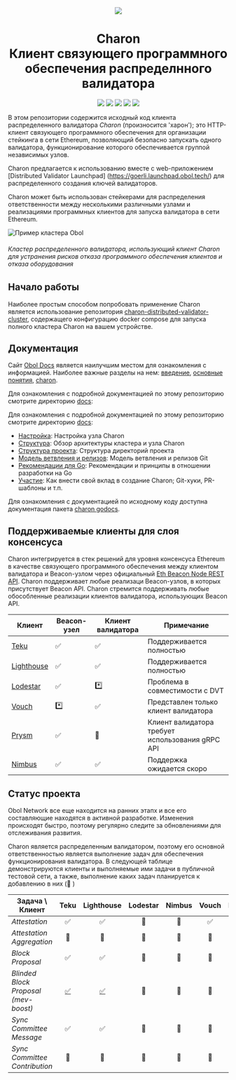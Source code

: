 <div align="center"><img src="./docs/images/charonlogo.svg" /></div>
<h1 align="center">Charon<br/>Клиент связующего программного обеспечения распределнного валидатора</h1>

<p align="center"><a href="https://github.com/obolnetwork/charon/releases/"><img src="https://img.shields.io/github/tag/obolnetwork/charon.svg"></a>
<a href="https://github.com/ObolNetwork/charon/blob/main/LICENSE"><img src="https://img.shields.io/github/license/obolnetwork/charon.svg"></a>
<a href="https://godoc.org/github.com/obolnetwork/charon"><img src="https://godoc.org/github.com/obolnetwork/charon?status.svg"></a>
<a href="https://goreportcard.com/report/github.com/obolnetwork/charon"><img src="https://goreportcard.com/badge/github.com/obolnetwork/charon"></a>
<a href="https://github.com/ObolNetwork/charon/actions/workflows/golangci-lint.yml"><img src="https://github.com/obolnetwork/charon/workflows/golangci-lint/badge.svg"></a></p>

В этом репозитории содержится исходный код клиента распределенного валидатора _Charon_ (произносится 'харон'); это HTTP-клиент связующего программного обеспечения для организации стейкинга в сети Ethereum, позволяющий безопасно запускать одного валидатора, функционирование которого обеспечивается группой независимых узлов.

Charon предлагается к использованию вместе с web-приложением [Distributed Validator Launchpad] (https://goerli.launchpad.obol.tech/) для распределенного создания ключей валидаторов.

Charon может быть использован стейкерами для распределения ответственности между несколькими различными узлами и реализациями программных клиентов для запуска валидатора в сети Ethereum.

![Пример кластера Obol](./docs/images/DVCluster.png)

###### Кластер распределенного валидатора, использующий клиент Charon для устранения рисков отказа программного обеспечения клиентов и отказа оборудования

## Начало работы

Наиболее простым способом попробовать применение Charon является использование репозитория [charon-distributed-validator-cluster](https://github.com/ObolNetwork/charon-distributed-validator-cluster), содержащего конфигурацию docker compose для запуска полного кластера Charon на вашем устройстве.

## Документация

 Сайт [Obol Docs](https://docs.obol.tech/) является наилучшим местом для ознакомления с информацией. 
 Наиболее важные разделы на нем: [введение](https://docs.obol.tech/docs/intro), [основные понятия](https://docs.obol.tech/docs/int/key-concepts), [charon](https://docs.obol.tech/docs/dv/introducing-charon).

Для ознакомления с подробной документацией по этому репозиторию смотрите директорию [docs](docs):

Для ознакомления с подробной документацией по этому репозиторию смотрите директорию [docs](docs): 
- [Настройка](docs/configuration.md): Настройка узла Charon 
- [Структура](docs/architecture.md): Обзор архитектуры кластера и узла Charon 
- [Структура проекта](docs/structure.md): Структура директорий проекта
- [Модель ветвления и релизов](docs/branching.md): Модель ветвления и релизов Git 
- [Рекомендации для Go](docs/goguidelines.md): Рекомендации и принципы в отношении разработки на Go 
- [Участие](docs/contributing.md): Как внести свой вклад в создание Charon; Git-хуки, PR-шаблоны и т.п. 


Для ознакомления с документацией по исходному коду доступна документация пакета [charon godocs](https://pkg.go.dev/github.com/obolnetwork/charon). 

## Поддерживаемые клиенты для слоя консенсуса

Charon интегрируется в стек решений для уровня консенсуса Ethereum в качестве связующего программного обеспечения между клиентом валидатора и Beacon-узлом через официальный [Eth Beacon Node REST API](https://ethereum.github.io/beacon-APIs/#/). Charon поддерживает любые реализаци Beacon-узлов, в которых присутствует Beacon API. Charon стремится поддерживать любые обособленные реализации клиентов валидатора, использующих Beacon API.

| Клиент                                             | Beacon-узел | Клиент валидатора | Примечание                                       |
|----------------------------------------------------|-------------|-------------------|--------------------------------------------------|
| [Teku](https://github.com/ConsenSys/teku)          | ✅           | ✅                 | Поддерживается полностью                         |
| [Lighthouse](https://github.com/sigp/lighthouse)   | ✅           | ✅                 | Поддерживается полностью                         |
| [Lodestar](https://github.com/ChainSafe/lodestar)  | ✅           | *️⃣                 | Проблема в совместимости с DVT                   |
| [Vouch](https://github.com/attestantio/vouch)      | *️⃣           | ✅                 | Представлен только клиент валидатора             |
| [Prysm](https://github.com/prysmaticlabs/prysm)    | ✅           | 🛑                 | Клиент валидатора требует использования gRPC API |
| [Nimbus](https://github.com/status-im/nimbus-eth2) | ✅           | ✅                 | Поддержка ожидается скоро                        |

## Статус проекта

Obol Network все еще находится на ранних этапх и все его составляющие находятся в активной разработке. Изменения происходят быстро, поэтому регулярно следите за обновлениями для отслеживания развития.

Charon является распределенным валидатором, поэтому его основной ответственностью является выполнение задач для обеспечения функционирования валидатора. В следующей таблице демонстрируются клиенты и выполняемые ими задачи в публичной тестовой сети, а также, выполнение каких задач планируется к добавлению в них (🚧 )

| Задача \ Клиент                        |                      Teku                      |                    Lighthouse                    | Lodestar | Nimbus | Vouch | Prysm |
|--------------------------------------|:----------------------------------------------:|:------------------------------------------------:|:--------:|:------:|:-----:|:-----:|
| _Attestation_                        |                       ✅                        |                        ✅                         |    🚧    |   🚧   |  ✅   |  🚧   |
| _Attestation Aggregation_            |                       🚧                       |                        🚧                        |    🚧    |   🚧   |  🚧   |  🚧   |
| _Block Proposal_                     |                       ✅                        |                        ✅                         |    🚧    |   🚧   |  🚧   |  🚧   |
| _Blinded Block Proposal (mev-boost)_ | [✅](https://ropsten.beaconcha.in/block/555067) | [✅](https://ropsten.etherscan.io/block/12822070) |    🚧    |   🚧   |  🚧   |  🚧   |
| _Sync Committee Message_             |                       ✅                        |                        ✅                         |    🚧    |   🚧   |  🚧   |  🚧   |
| _Sync Committee Contribution_        |                       🚧                       |                        🚧                        |    🚧    |   🚧   |  🚧   |  🚧   |
